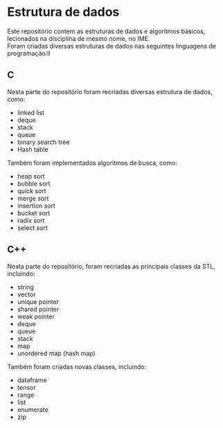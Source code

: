 # Estrutura de dados

Este repositório contem as estruturas de dados e algoritmos básicos, lecionados na disciplina de mesmo nome, no IME. <br>
Foram criadas diversas estruturas de dados nas seguintes linguagens de programação:ll

## C
Nesta parte do repositório foram recriadas diversas estrutura de dados, como:

- linked list
- deque
- stack
- queue
- binary search tree
- Hash table

Também foram implementados algoritmos de busca, como:

- heap sort
- bubble sort
- quick sort 
- merge sort
- insertion sort
- bucket sort
- radix sort
- select sort

## C++
Nesta parte do repositório, foram recriadas as principais classes da STL, incluindo:

- string
- vector
- unique pointer
- shared pointer
- weak pointer
- deque
- queue
- stack
- map
- unordered map (hash map)

Também foram criadas novas classes, incluindo:

- dataframe
- tensor
- range
- list
- enumerate
- zip
<!-- 
## C# - idk
## Rust - blockchain (?) idk
## Python - Machine/Deep Learning small module (?)
## Python - speedup algorithm (?)
## Javascript - something web-related
## Java - idk
 -->